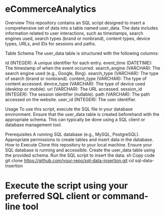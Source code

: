 # eCommerceAnalytics

Overview
This repository contains an SQL script designed to insert a comprehensive set of data into a table named user_data. The data includes information related to user interactions, such as timestamps, search engines used, search types (brand or nonbrand), content types, device types, URLs, and IDs for sessions and paths.

Table Schema
The user_data table is structured with the following columns:

id (INTEGER): A unique identifier for each entry.
event_time (DATETIME): The timestamp of when the event occurred.
search_engine (VARCHAR): The search engine used (e.g., Google, Bing).
search_type (VARCHAR): The type of search (brand or nonbrand).
content_type (VARCHAR): The type of content accessed.
device_type (VARCHAR): The type of device used (desktop or mobile).
url (VARCHAR): The URL accessed.
session_id (INTEGER): The session identifier (nullable).
path (VARCHAR): The path accessed on the website.
user_id (INTEGER): The user identifier.

Usage
To use this script, execute the SQL file in your database environment. Ensure that the user_data table is created beforehand with the appropriate schema. This can typically be done using a SQL client or database management tool.

Prerequisites
A running SQL database (e.g., MySQL, PostgreSQL).
Appropriate permissions to create tables and insert data in the database.
How to Execute
Clone this repository to your local machine.
Ensure your SQL database is running and accessible.
Create the user_data table using the provided schema.
Run the SQL script to insert the data.
sh
Copy code
git clone https://github.com/your-repo/sql-data-insertion.git
cd sql-data-insertion
# Execute the script using your preferred SQL client or command-line tool
